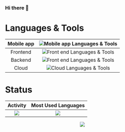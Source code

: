 ### Hi there 👋

# Languages & Tools

| Mobile app | <img alt="Mobile app Languages & Tools" src="https://skillicons.dev/icons?theme=dark&perline=8&i=flutter,dart" /> |
| :---: | :---: |
| Frontend | <img alt="Front end Languages & Tools" src="https://skillicons.dev/icons?theme=dark&perline=8&i=ts,js,vue,nuxt,html,css" /> |
| Backend | <img alt="Front end Languages & Tools" src="https://skillicons.dev/icons?theme=dark&perline=8&i=go" /> |
| Cloud | <img alt="Cloud Languages & Tools" src="https://skillicons.dev/icons?theme=dark&perline=8&i=firebase,gcp" /> |

# Status

|                                                              Activity                                                               |                                     Most Used Languages                                      |
| :---------------------------------------------------------------------------------------------------------------------------------: | :------------------------------------------------------------------------------------------: |
| ![](https://github-readme-stats.vercel.app/api?username=Shoji-Nakasu&show_icons=true&theme=merko&count_private=true&line_height=40) | ![](https://github-readme-stats.vercel.app/api/top-langs/?username=Shoji-Nakasu&theme=merko) |

<p align="center">
  <a  href="https://github.com/ryo-ma/github-profile-trophy">
    <img src="https://github-profile-trophy.vercel.app/?username=Shoji-Nakasu&column=-1&theme=discord"/>
  </a>
</p>


<!--
**Shoji-Nakasu/Shoji-Nakasu** is a ✨ _special_ ✨ repository because its `README.md` (this file) appears on your GitHub profile.

Here are some ideas to get you started:

- 🔭 I’m currently working on ...
- 🌱 I’m currently learning ...
- 👯 I’m looking to collaborate on ...
- 🤔 I’m looking for help with ...
- 💬 Ask me about ...
- 📫 How to reach me: ...
- 😄 Pronouns: ...
- ⚡ Fun fact: ...
-->
